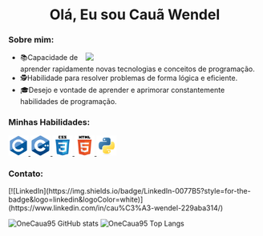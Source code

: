 <h1 align="center">Olá, Eu sou Cauã Wendel</h1>
<h3 align="left">Sobre mim:</h3>

<img src="https://creazilla-store.fra1.digitaloceanspaces.com/cliparts/79238/programing-clipart-xl.png" width="350px" align="right">

 - 📚Capacidade de aprender rapidamente novas tecnologias e conceitos de programação.
 - 🕵️Habilidade para resolver problemas de forma lógica e eficiente.
 - 🎓Desejo e vontade de aprender e aprimorar constantemente habilidades de programação.
 
<p align="left">
</p>

<h3 align="left">Minhas Habilidades:</h3>
<p align="left"> <a href="https://www.cprogramming.com/" target="_blank" rel="noreferrer"> <img src="https://raw.githubusercontent.com/devicons/devicon/master/icons/c/c-original.svg" alt="c" width="40" height="40"/> </a> <a href="https://www.w3schools.com/cpp/" target="_blank" rel="noreferrer"> <img src="https://raw.githubusercontent.com/devicons/devicon/master/icons/cplusplus/cplusplus-original.svg" alt="cplusplus" width="40" height="40"/> </a> <a href="https://www.w3schools.com/css/" target="_blank" rel="noreferrer"> <img src="https://raw.githubusercontent.com/devicons/devicon/master/icons/css3/css3-original-wordmark.svg" alt="css3" width="40" height="40"/> </a> <a href="https://www.w3.org/html/" target="_blank" rel="noreferrer"> <img src="https://raw.githubusercontent.com/devicons/devicon/master/icons/html5/html5-original-wordmark.svg" alt="html5" width="40" height="40"/> </a> <a href="https://www.python.org" target="_blank" rel="noreferrer"> <img src="https://raw.githubusercontent.com/devicons/devicon/master/icons/python/python-original.svg" alt="python" width="40" height="40"/> </a> <a href="https://unity.com/" target="_blank" rel="noreferrer"> </a> </p>

<h3 align="left">Contato:</h3>
[![LinkedIn](https://img.shields.io/badge/LinkedIn-0077B5?style=for-the-badge&logo=linkedin&logoColor=white)](https://www.linkedin.com/in/cau%C3%A3-wendel-229aba314/)

![OneCaua95 GitHub stats](https://github-readme-stats.vercel.app/api?username=OneCaua95&show_icons=true&theme=radical)
![OneCaua95 Top Langs](https://github-readme-stats.vercel.app/api/top-langs/?username=OneCaua95&layout=compact&theme=radical)
